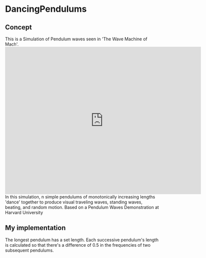 # DancingPendulums
<h2>Concept</h2>
This is a Simulation of Pendulum waves seen in 'The Wave Machine of Mach'.
<iframe width="640" height="480" src="https://www.youtube.com/embed/yVkdfJ9PkRQ" title="YouTube video player" frameborder="0" allow="accelerometer; autoplay; clipboard-write; encrypted-media; gyroscope; picture-in-picture" allowfullscreen></iframe>
In this simulation, n simple pendulums of monotonically increasing lengths 'dance' together to produce visual traveling waves, standing waves, beating, and random motion. 
Based on a <ahref = https://sciencedemonstrations.fas.harvard.edu/presentations/pendulum-waves>Pendulum Waves Demonstration at Harvard University<ahref>  

<h2>My implementation</h2>
The longest pendulum has a set length. Each successive pendulum's length is calculated so that there's a difference of 0.5 in the frequencies of two subsequent pendulums.
